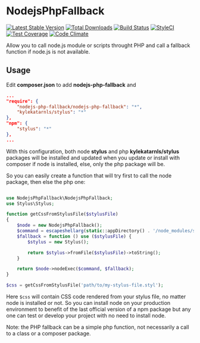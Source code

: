 # NodejsPhpFallback
[![Latest Stable Version](https://poser.pugx.org/kylekatarnls/nodejs-php-fallback/v/stable.png)](https://packagist.org/packages/kylekatarnls/nodejs-php-fallback)
[![Total Downloads](https://poser.pugx.org/kylekatarnls/jade-php/downloads.png)](https://packagist.org/packages/pug-php/pug)
[![Build Status](https://travis-ci.org/kylekatarnls/nodejs-php-fallback.svg?branch=master)](https://travis-ci.org/pug-php/pug)
[![StyleCI](https://styleci.io/repos/62958645/shield?style=flat)](https://styleci.io/repos/62958645)
[![Test Coverage](https://codeclimate.com/github/kylekatarnls/nodejs-php-fallback/badges/coverage.svg)](https://codecov.io/github/kylekatarnls/nodejs-php-fallback?branch=master)
[![Code Climate](https://codeclimate.com/github/kylekatarnls/nodejs-php-fallback/badges/gpa.svg)](https://codeclimate.com/github/kylekatarnls/nodejs-php-fallback)

Allow you to call node.js module or scripts throught PHP and call a fallback function if node.js is not available.

## Usage

Edit **composer.json** to add **nodejs-php-fallback** and
```json
...
"require": {
    "nodejs-php-fallback/nodejs-php-fallback": "*",
    "kylekatarnls/stylus": "*"
},
"npm": {
    "stylus": "*"
},
...
```
With this configuration, both node **stylus** and php **kylekatarnls/stylus** packages will be installed and updated when you update or install with composer if node is installed, else, only the php package will be.

So you can easily create a function that will try first to call the node package, then else the php one:

```php

use NodejsPhpFallback\NodejsPhpFallback;
use Stylus\Stylus;

function getCssFromStylusFile($stylusFile)
{
    $node = new NodejsPhpFallback();
    $command = escapeshellarg(static::appDirectory() . '/node_modules/stylus/bin/stylus') . ' --print ' . escapeshellarg($stylusFile);
    $fallback = function () use ($stylusFile) {
        $stylus = new Stylus();

        return $stylus->fromFile($stylusFile)->toString();
    }

    return $node->nodeExec($command, $fallback);
}

$css = getCssFromStylusFile('path/to/my-stylus-file.styl');
```
Here ```$css``` will contain CSS code rendered from your stylus file, no matter node is installed or not. So you can install node on your production environment to benefit of the last official version of a npm package but any one can test or develop your project with no need to install node.

Note: the PHP fallback can be a simple php function, not necessarily a call to a class or a composer package.
